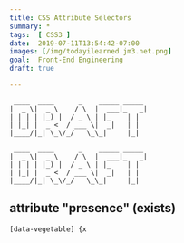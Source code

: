 ```yaml
---
title: CSS Attribute Selectors
summary: *
tags:  [ CSS3 ]
date:  2019-07-11T13:54:42-07:00
images: [/img/todayilearned.jm3.net.png]
goal:  Front-End Engineering
draft: true

---
```


     ____  ____      _    _____ _____ 
    |  _ \|  _ \    / \  |  ___|_   _|
    | | | | |_) |  / _ \ | |_    | |  
    | |_| |  _ <  / ___ \|  _|   | |  
    |____/|_| \_\/_/   \_\_|     |_|  
                                      
     ____  ____      _    _____ _____ 
    |  _ \|  _ \    / \  |  ___|_   _|
    | | | | |_) |  / _ \ | |_    | |  
    | |_| |  _ <  / ___ \|  _|   | |  
    |____/|_| \_\/_/   \_\_|     |_|  
                                      


## attribute "presence" (exists)

    [data-vegetable] {x
